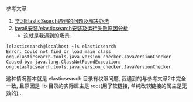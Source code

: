 参考文章

1. [学习ElasticSearch遇到的问题及解决办法](https://blog.csdn.net/bronzehammer/article/details/96888627)
2. [java8安装/elasticsearch安装及运行失败原因分析](https://www.cnblogs.com/satuer/p/9636643.html)
    - 这就是我遇到的场景.

```log
[elasticsearch@localhost ~]$ elasticsearch
Error: Could not find or load main class org.elasticsearch.tools.java_version_checker.JavaVersionChecker
Caused by: java.lang.ClassNotFoundException: org.elasticsearch.tools.java_version_checker.JavaVersionChecker
```

这种情况基本就是 elasticseasch 目录有权限问题, 我遇到的与参考文章2中完全一致, 且原因是 lib 目录的实际属主是 root(用了软链接, 单纯改软链接的属主是无效的)...
